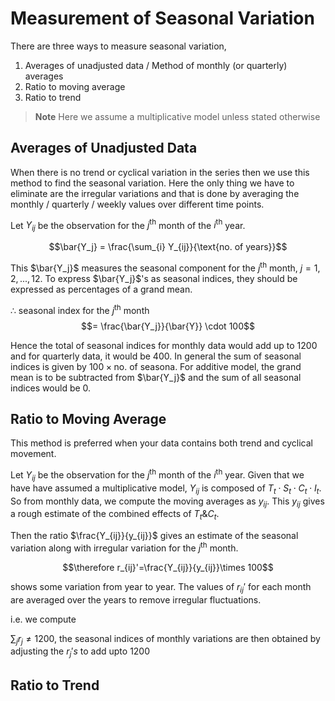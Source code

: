 # Measurement of Seasonal Variation 
There are three ways to measure seasonal variation, 
1. Averages of unadjusted data / Method of monthly (or quarterly) averages
2. Ratio to moving average 
3. Ratio to trend 

> **Note**
> Here we assume a multiplicative model unless stated otherwise 

## Averages of Unadjusted Data
When there is no trend or cyclical variation in the series then we use this method to find the seasonal variation. Here the only thing we have to eliminate are the irregular variations and that is done by averaging the monthly / quarterly / weekly values over different time points. 

Let $Y_{ij}$ be the observation for the $j^{\text{th}}$ month of the $i^{\text{th}}$ year.

$$\bar{Y_j} = \frac{\sum_{i} Y_{ij}}{\text{no. of years}}$$

This $\bar{Y_j}$ measures the seasonal component for the $j^{\text{th}}$ month, $j = 1,2,...,12$. To express $\bar{Y_j}$'s as seasonal indices, they should be expressed as percentages of a grand mean. 

$\therefore$ seasonal index for the $j^{\text{th}}$ month $$= \frac{\bar{Y_j}}{\bar{Y}} \cdot 100$$

Hence the total of seasonal indices for monthly data would add up to $1200$ and for quarterly data, it would be $400$. In general the sum of seasonal indices is given by $100 \times \text{no. of seasona}$. For additive model, the grand mean is to be subtracted from $\bar{Y_j}$ and the sum of all seasonal indices would be $0$.

## Ratio to Moving Average
This method is preferred when your data contains both trend and cyclical movement. 

Let $Y_{ij}$ be the observation for the $j^{\text{th}}$ month of the $i^{\text{th}}$ year. Given that we have have assumed a multiplicative model, $Y_{ij}$ is composed of $T_t\cdot S_t\cdot C_t\cdot I_t$. So from monthly data, we compute the moving averages as $y_{ij}$. This $y_{ij}$ gives a rough estimate of the combined effects of $T_t \& C_t$. 

Then the ratio $\frac{Y_{ij}}{y_{ij}}$ gives an estimate of the seasonal variation along with irregular variation for the $j^{\text{th}}$ month. 

$$\therefore r_{ij}'=\frac{Y_{ij}}{y_{ij}}\times 100$$

shows some variation from year to year. The values of $r_{ij}'$ for each month are averaged over the years to remove irregular fluctuations. 

i.e. we compute 

$\sum_{j}r_{j} \neq 1200$, the seasonal indices of monthly variations are then obtained by adjusting the $r_{j}'s$ to add upto $1200$


## Ratio to Trend

